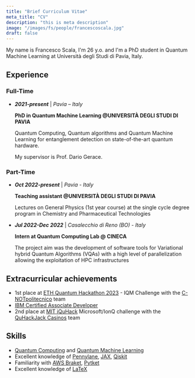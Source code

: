 ```yaml
---
title: "Brief Curriculum Vitae"
meta_title: "CV"
description: "this is meta description"
image: "/images/fs/people/francescoscala.jpg"
draft: false
---
```


My name is Francesco Scala, I'm 26 y.o. and I'm a PhD student in Quantum Machine Learning at Università degli Studi di Pavia, Italy.

## Experience

### Full-Time

- _**2021-present**_ | _Pavia – Italy_

    **PhD in Quantum Machine Learning @UNIVERSITÀ DEGLI STUDI DI PAVIA**

    Quantum Computing, Quantum algorithms and Quantum Machine Learning for entanglement detection on state-of-the-art quantum hardware. 

    My supervisor is Prof. Dario Gerace.

### Part-Time

- _**Oct 2022-present**_ | _Pavia - Italy_

    **Teaching assistant @UNIVERSITÀ DEGLI STUDI DI PAVIA** 

    Lectures on General Physics (1st year course) at the single cycle degree program in Chemistry and Pharmaceutical Technologies

- _**Jul 2022-Dec 2022**_ | _Casalecchio di Reno (BO) - Italy_

    **Intern at Quantum Computing Lab @ CINECA**

    The project aim was the development of software tools for Variational hybrid Quantum Algorithms (VQAs) with a high level of parallelization allowing the exploitation of HPC infrastructures


## Extracurricular achievements
- 1st place at [ETH Quantum Hackathon 2023](https://qec.amiv.ethz.ch/qhack23/) - IQM Challenge with the [C-NOTpolitecnico](https://github.com/fran-scala/eth-qec-hackathon-2023/) team
- [IBM Certified Associate Developer](https://www.credly.com/users/francesco-scala)
- 2nd place at [MIT iQuHack](https://www.iquise.mit.edu/iQuHACK/2022-01-28) Microsoft/IonQ challenge with the [QuHackJack Casinos](https://karimaed.github.io/2022_microsoft_ionq_challenge/) team

## Skills

- [Quantum Computing](https://en.wikipedia.org/wiki/Quantum_computing) and [Quantum Machine Learning](https://en.wikipedia.org/wiki/Quantum_machine_learning)
- Excellent knowledge of [Pennylane](https://pennylane.ai/), [JAX](https://jax.readthedocs.io/en/latest/notebooks/quickstart.html), [Qiskit](https://qiskit.org/)
- Familiarity with [AWS Braket](https://aws.amazon.com/braket/), [Pytket](https://github.com/CQCL/tket)
- Excellent knowledge of [LaTeX](https://www.latex-project.org/)



<!-- <a class="btn btn-outline-primary btn-sm" href="/images/fs/people/simonezanotti.jpg" download>
    download full CV
</a> -->